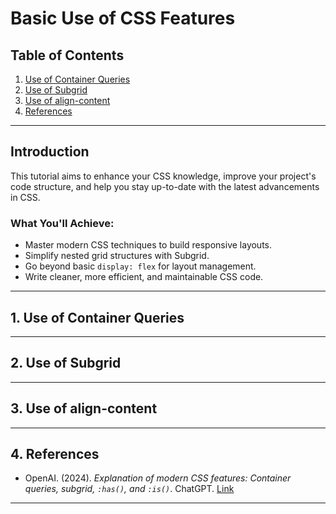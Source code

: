 # Basic Use of CSS Features 

## **Table of Contents**

1. [Use of Container Queries](#container-queries)  
2. [Use of Subgrid](#subgrid)  
3. [Use of align-content](#align-content)  
4. [References](#references)  

---

## **Introduction**  

This tutorial aims to enhance your CSS knowledge, improve your project's code structure, and help you stay up-to-date with the latest advancements in CSS.

### **What You'll Achieve:**  

- Master modern CSS techniques to build responsive layouts.  
- Simplify nested grid structures with Subgrid.  
- Go beyond basic `display: flex` for layout management.  
- Write cleaner, more efficient, and maintainable CSS code.  

---

## **1. Use of Container Queries**  
<a name="container-queries"></a>  



---

## **2. Use of Subgrid**  
<a name="subgrid"></a>  



---

## **3. Use of align-content**  
<a name="align-content"></a>  


---

## **4. References**  
<a name="references"></a>  

- OpenAI. (2024). *Explanation of modern CSS features: Container queries, subgrid, `:has()`, and `:is()`*. ChatGPT. [Link](https://chat.openai.com/)

--- 
